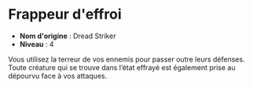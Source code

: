 # Frappeur d'effroi

 * **Nom d'origine** : Dread Striker
 * **Niveau** : 4


<p>Vous utilisez la terreur de vos ennemis pour passer outre leurs défenses. Toute créature qui se trouve dans l’état effrayé est également prise au dépourvu face à vos attaques.</p>